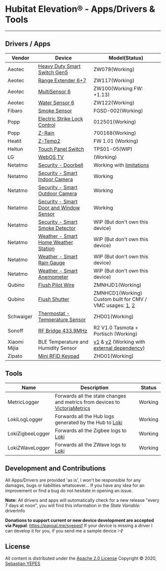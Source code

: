 
Hubitat Elevation® - Apps/Drivers & Tools
================
---


## Drivers / Apps

Vendor        | Device | Model(Status)
---           | ---    | ---
Aeotec        | [Heavy Duty Smart Switch Gen5](https://aeotec.com/outdoor-z-wave-switch/) | ZW078(Working)
Aeotec        | [Range Extender 6+7](https://aeotec.com/z-wave-repeater/) | ZW117(Working)
Aeotec        | [MultiSensor 6](https://aeotec.com/z-wave-sensor/) | ZW100(Working FW: +1.13)
Aeotec        | [Water Sensor 6](https://aeotec.com/z-wave-water-sensor/) | ZW122(Working)
Fibaro        | [Smoke Sensor](https://manuals.fibaro.com/smoke-sensor/) | FGSD-002(Working)
Popp          | [Electric Strike Lock Control](https://www.popp.eu/products/actuators/strike-lock-control/) | 012501(Working)
Popp          | [Z-Rain](https://www.popp.eu/z-rain/) | 700168(Working)
Heatit        | [Z-Temp2](https://www.heatit.com/z-wave/heatit-z-temp-2-2//) | FW 1.01 (Working)
Heltun        | [Touch Panel Switch](https://www.heltun.com/z-wave-touch-panel-switch) | TPS01-05(WIP)
LG            | [WebOS TV](http://webostv.developer.lge.com/) | (Working)
Netatmo       | [Security - Doorbell](https://www.netatmo.com/en-us/security/doorbell) | Working with [limitations](https://forum.netatmo.com/viewtopic.php?f=5&t=18880)
Netatmo       | [Security - Smart Indoor Camera](https://www.netatmo.com/en-us/security/cam-indoor) | Working
Netatmo       | [Security - Smart Outdoor Camera](https://www.netatmo.com/en-us/security/cam-outdoor) | Working
Netatmo       | [Security - Smart Door and Window Sensor](https://www.netatmo.com/en-eu/security/cam-indoor/tag) | Working
Netatmo       | [Security - Smart Smoke Detector](https://www.netatmo.com/en-us/security/cam-outdoor) | WIP (But don't own this device)
Netatmo       | [Weather - Smart Home Weather Station](https://www.netatmo.com/en-us/security/cam-outdoor) | WIP (But don't own this device)
Netatmo       | [Weather - Smart Rain Gauge](https://www.netatmo.com/en-us/security/cam-outdoor) | WIP (But don't own this device)
Netatmo       | [Weather - Smart Anemometer](https://www.netatmo.com/en-us/security/cam-outdoor) | WIP (But don't own this device)
Qubino        | [Flush Pilot Wire](https://cdn.shopify.com/s/files/1/0066/8149/3559/files/qubino-flush-pilot-wire-plus-user-manual-v1-1-eng.pdf) | ZMNHJD1(Working)
Qubino        | [Flush Shutter](https://qubino.com/products/flush-shutter/) | ZMNHCD1(Working)<br/>Custom built for CMV / VMC usages: [1](https://www.domo-blog.fr/domotiser-vmc-avec-module-fibaro-fgr-222-223-jeedom/), [2](https://forum.jeedom.com/viewtopic.php?t=46694)
Schwaiger     | [Thermostat - Temperature Sensor](http://www.schwaiger.de/en/temperature-sensor.html) | ZHD01(Working)
Sonoff        | [RF Bridge 433.9MHz](https://sonoff.tech/product/accessories/433-rf-bridge) | R2 V1.0 Tasmota + Portisch (Working)
Xiaomi Mijia  | BLE Temperature and Humidity Sensor | [v1](https://www.amazon.com/FOONEE-Hygrometer-Thermometer-Temperature-Screen-Remote/dp/B07HQJGF53) & [v2](https://www.amazon.com/gooplayer-Bluetooth-Thermometer-Wireless-Hygrometer/dp/B08619Y2QR)  (Working with [external dependency](https://github.com/syepes/Hubitat/tree/master/Drivers/Xiaomi/Xiaomi%20Mijia%20DataCollector/))
Zipato        | [Mini RFID Keypad](https://www.zipato.com/product/mini-keypad-rfid) | ZHD01(Working)


## Tools

Name              | Description                | Status
---               | ---                        | ---
MetricLogger      | Forwards all the state changes and metrics from devices to [VictoriaMetrics](https://victoriametrics.com/) | Working
LokiLogLogger     | Forwards all the Hub logs generated by the Hub to [Loki](https://grafana.com/oss/loki/)                    | Working
LokiZigbeeLogger  | Forwards all the Zigbee logs to [Loki](https://grafana.com/oss/loki/)                                      | Working
LokiZWaveLogger   | Forwards all the ZWave logs to [Loki](https://grafana.com/oss/loki/)                                       | Working


## Development and Contributions
All Apps/Drivers are provided 'as is', I won't be responsible for any damages, bugs or liabilities whatsoever...
If you have any idea for an improvement or find a bug do not hesitate in opening an issue.

**Note:** All drivers and apps will automatically check for a new release "every 7 days at noon", you will find this information in the *State Variable:* driverInfo

**Donations to support current or new device development are accepted via Paypal**: https://paypal.me/syepesf
If your device is missing a driver I can develop it for you, if you send me a sample device ***:-)***


## License
All content is distributed under the [Apache 2.0 License](http://www.apache.org/licenses/LICENSE-2.0)
Copyright &copy; 2020, [Sebastian YEPES](mailto:syepes@gmail.com)
